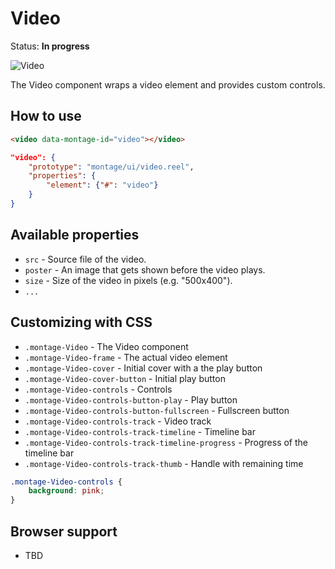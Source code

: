# Video

Status: __In progress__

![Video](https://raw.github.com/montagejs/montage-lab/master/skeleton/mobile/components/video.reel/screenshot.png)

The Video component wraps a video element and provides custom controls.

## How to use

```html
<video data-montage-id="video"></video>
```

```json
"video": {
    "prototype": "montage/ui/video.reel",
    "properties": {
        "element": {"#": "video"}
    }
}
```


## Available properties

* `src` - Source file of the video.
* `poster` - An image that gets shown before the video plays.
* `size` - Size of the video in pixels (e.g. "500x400").
* `...`



## Customizing with CSS

* `.montage-Video` - The Video component
* `.montage-Video-frame` - The actual video element
* `.montage-Video-cover` - Initial cover with a the play button
* `.montage-Video-cover-button` - Initial play button
* `.montage-Video-controls` - Controls
* `.montage-Video-controls-button-play` - Play button
* `.montage-Video-controls-button-fullscreen` - Fullscreen button
* `.montage-Video-controls-track` - Video track
* `.montage-Video-controls-track-timeline` - Timeline bar
* `.montage-Video-controls-track-timeline-progress` - Progress of the timeline bar
* `.montage-Video-controls-track-thumb` - Handle with remaining time


```css
.montage-Video-controls {
    background: pink;
}
```



## Browser support

* TBD
